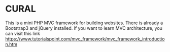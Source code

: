 # CURAL
This is a mini PHP MVC framework for building websites. There is already a Bootstrap3 and jQuery installed. If you want to learn MVC architecture, you can visit this link https://www.tutorialspoint.com/mvc_framework/mvc_framework_introduction.htm 



